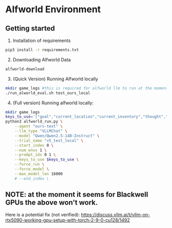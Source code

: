 # Alfworld Environment

## Getting started
1. Installation of requirements
```bash
pip3 install -r requirements.txt
```

2. Downloading Alfworld Data
```bash
alfworld-download
```

3. (Quick Version) Running Alfworld locally
```bash
mkdir game_logs #this is required for alfworld llm to run at the moment (needs to be fixed later)
./run_alworld_eval.sh test_ours_local
```

4. (Full version) Running alfworld locally:
```bash
mkdir game_logs
keys_to_use='["goal","current_location","current_inventory","thought","action"]'
python3 alfworld_run.py \
    --agent "ours-text" \
    --llm_type "VLLMChat" \
    --model "Qwen/Qwen2.5-14B-Instruct" \
    --trial_name "v5_test_local" \
    --start_index 0 \
    --num_envs 1 \
    --prompt_ids 0 1 \
    --keys_to_use $keys_to_use \
    --force_run \
    --force_model \
    --max_model_len 16000
    # --end_index \
```

## NOTE: at the moment it seems for Blackwell GPUs the above won't work.
Here is a potential fix (not verified): https://discuss.vllm.ai/t/vllm-on-rtx5090-working-gpu-setup-with-torch-2-9-0-cu128/1492 